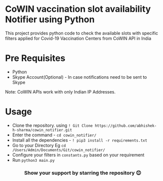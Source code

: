 # CoWIN vaccination slot availability Notifier using Python

This project provides python code to check the available slots with specific filters applied for Covid-19 Vaccination Centers from CoWIN API in India

# Pre Requisites
- Python  
- Skype Account(Optional) - In case notifications need to be sent to Skype

Note: CoWIN APIs work with only Indian IP Addresses. 


# Usage
- Clone the repository. using `! Git Clone https://github.com/abhishek-h-sharma/cowin_notifier.git `
- Enter the command - `cd cowin_notifier/`
- Install all the dependencies - `! pip3 install -r requirements.txt`
- Go to your Directory Eg `cd /Users/Admin/Documents/Git/cowin_notifier/`
- Configure your filters in `constants.py` based on your requirement
- Run `python3 main.py`


<!--- <h3 align="center">Show your &nbsp;❤️&nbsp; & support by starring the repository!</h3>-->
<h3 align="center">Show your support by starring the repository 😊</h3>
